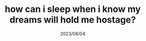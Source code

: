---
date: 2023/08/04
title: how can i sleep when i know my dreams will hold me hostage?
redirect: https://quewon.github.io/slideshow/
---